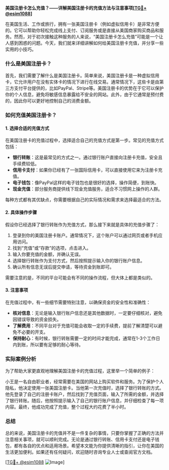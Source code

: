 **美国注册卡怎么充值？——详解美国注册卡的充值方法与注意事项[[TG💪+ @esim1088](https://t.me/s/esim1088)]**

在美国生活、工作或旅行，拥有一张美国注册卡（例如虚拟信用卡）是非常方便的。它可以帮助你轻松完成线上支付、订阅服务或是直接从美国商家购买商品和服务。然而，对于初次接触这种服务的人来说，“美国注册卡怎么充值”可能是一个让人感到困惑的问题。今天，我们就来详细讲解如何给美国注册卡充值，并分享一些实用的小技巧。

### 什么是美国注册卡？

首先，我们需要了解什么是美国注册卡。简单来说，美国注册卡是一种虚拟信用卡，它允许用户在没有实体卡的情况下进行在线交易。通常情况下，这些卡是由第三方支付平台提供的，比如PayPal、Stripe等。美国注册卡的优势在于它可以保护你的个人信息，避免将敏感信息暴露给不安全的网站。此外，由于它通常是预付费的，因此你可以更好地控制自己的消费金额。

### 如何充值美国注册卡？

#### 1. 选择合适的充值方式

在美国注册卡的充值过程中，选择适合自己的充值方式是第一步。常见的充值方式包括：

- **银行转账**：这是最常见的方式之一。通过银行账户直接向注册卡充值，安全且手续费较低。
- **信用卡支付**：如果你已经有了一张国际信用卡，可以直接使用它来为注册卡充值。
- **电子钱包**：像PayPal这样的电子钱包也是很好的选择，操作简便，到账快。
- **现金充值**：部分服务商提供线下现金充值服务，适合不习惯网上操作的人群。

每种方式都有其优缺点，你需要根据自己的实际情况和需求来选择最适合的方法。

#### 2. 具体操作步骤

假设你已经选择了银行转账作为充值方式，那么接下来就是具体的充值步骤了：

1. 登录到你的美国注册卡账户。通常情况下，这个账户可以通过网页或者手机应用访问。
2. 找到“充值”或“存款”的选项，点击进入。
3. 输入你要充值的金额，并确认无误。
4. 选择银行转账作为支付方式，然后按照提示输入你的银行账户信息。
5. 确认所有信息无误后提交申请，等待资金到账即可。

需要注意的是，不同的平台可能会有不同的操作流程，但大体上都是类似的。

#### 3. 注意事项

在充值过程中，有一些细节需要特别注意，以确保资金的安全性和准确性：

- **核对信息**：无论是输入银行账户信息还是其他数据时，一定要仔细核对，避免因错误导致的资金损失。
- **了解费用**：不同平台对于充值可能会收取一定的手续费，提前了解清楚可以避免不必要的开支。
- **保持耐心**：有时候，银行转账需要一定的时间才能完成，通常在1-3个工作日内到账，所以要有足够的耐心等待。

### 实际案例分析

为了帮助大家更直观地理解美国注册卡的充值过程，这里举一个简单的例子：

小王是一名自由职业者，经常需要在美国的网站上购买软件和服务。为了保护个人隐私，他决定使用一张美国注册卡。当他第一次充值时，选择了银行转账的方式。他先登录了自己的注册卡账户，然后找到了充值页面，输入了所需的金额，并选择了银行转账。随后，他按照提示输入了自己的银行账户信息，并仔细检查了每一项内容。最终，他成功完成了充值，整个过程大约花费了半小时。

### 总结

总的来说，美国注册卡的充值并不是一件复杂的事情，只要你掌握了正确的方法并注意相关事项，就可以顺利完成。无论是通过银行转账、信用卡支付还是电子钱包，都有各自的优点和适用场景。希望本文能为你提供清晰的指引，让你在美国的生活更加便利。如果还有任何疑问，欢迎随时咨询专业人士或查阅官方文档。

[[TG💪+ @esim1088](https://t.me/s/esim1088) ![Image](https://i.postimg.cc/4NQfJmqS/Snipaste-2025-05-13-00-14-12.png)]